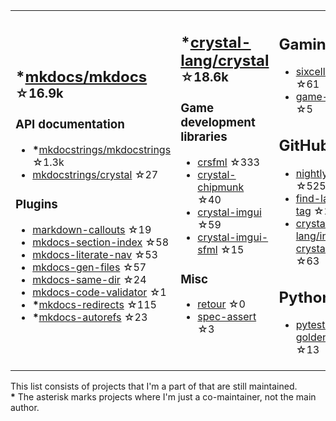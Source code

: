 <table><tr><td>

## **\***[mkdocs/mkdocs](https://github.com/mkdocs/mkdocs) <sup>☆16.9k</sup>

### API documentation

* **\***[mkdocstrings/mkdocstrings](https://github.com/mkdocstrings/mkdocstrings) ☆1.3k
* [mkdocstrings/crystal](https://github.com/mkdocstrings/crystal) ☆27

### Plugins

* [markdown-callouts](https://github.com/oprypin/markdown-callouts) ☆19
* [mkdocs-section-index](https://github.com/oprypin/mkdocs-section-index) ☆58
* [mkdocs-literate-nav](https://github.com/oprypin/mkdocs-literate-nav) ☆53
* [mkdocs-gen-files](https://github.com/oprypin/mkdocs-gen-files) ☆57
* [mkdocs-same-dir](https://github.com/oprypin/mkdocs-same-dir) ☆24
* [mkdocs-code-validator](https://github.com/oprypin/mkdocs-code-validator) ☆1
* **\***[mkdocs-redirects](https://github.com/mkdocs/mkdocs-redirects) ☆115
* **\***[mkdocs-autorefs](https://github.com/mkdocstrings/autorefs) ☆23

</td><td>

## **\***[crystal-lang/crystal](https://github.com/crystal-lang/crystal) <sup>☆18.6k</sup>

### Game development libraries

* [crsfml](https://github.com/oprypin/crsfml) ☆333
* [crystal-chipmunk](https://github.com/oprypin/crystal-chipmunk) ☆40
* [crystal-imgui](https://github.com/oprypin/crystal-imgui) ☆59
* [crystal-imgui-sfml](https://github.com/oprypin/crystal-imgui-sfml) ☆15

### Misc

* [retour](https://github.com/oprypin/retour) ☆0
* [spec-assert](https://github.com/oprypin/spec-assert) ☆3
  
&nbsp;

</td><td>

## Gaming

* [sixcells](https://github.com/oprypin/sixcells) ☆61
* [game-bots](https://github.com/oprypin/game-bots) ☆5

## GitHub

* [nightly.link](https://github.com/oprypin/nightly.link) ☆525
* [find-latest-tag](https://github.com/oprypin/find-latest-tag) ☆28
* [crystal-lang/install-crystal](https://github.com/crystal-lang/install-crystal) ☆63

## Python

* [pytest-golden](https://github.com/oprypin/pytest-golden) ☆13

</tr></table>

This list consists of projects that I'm a part of that are still maintained.  
**\*** The asterisk marks projects where I'm just a co-maintainer, not the main author.
